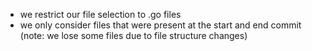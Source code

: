 - we restrict our file selection to .go files
- we only consider files that were present at the start and end commit (note: we lose some files due to file structure changes)
